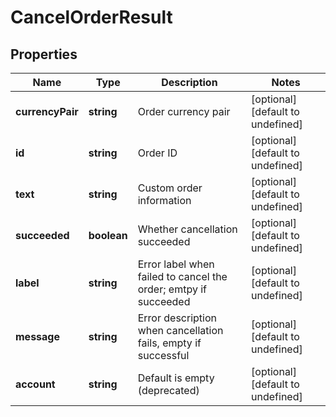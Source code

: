 # CancelOrderResult

## Properties

Name | Type | Description | Notes
------------ | ------------- | ------------- | -------------
**currencyPair** | **string** | Order currency pair | [optional] [default to undefined]
**id** | **string** | Order ID | [optional] [default to undefined]
**text** | **string** | Custom order information | [optional] [default to undefined]
**succeeded** | **boolean** | Whether cancellation succeeded | [optional] [default to undefined]
**label** | **string** | Error label when failed to cancel the order; emtpy if succeeded | [optional] [default to undefined]
**message** | **string** | Error description when cancellation fails, empty if successful | [optional] [default to undefined]
**account** | **string** | Default is empty (deprecated) | [optional] [default to undefined]

